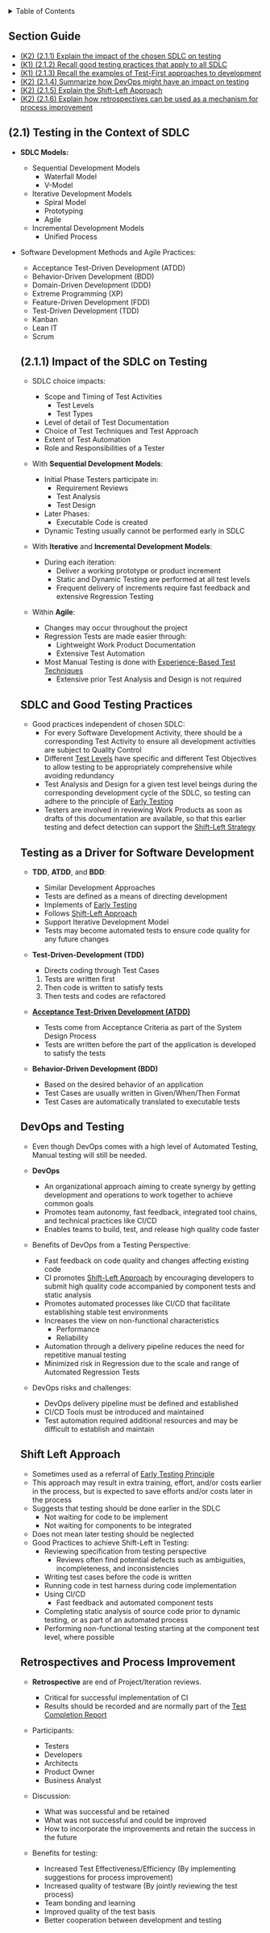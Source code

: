 <details>
  <summary>Table of Contents</summary>
  <ul>
    <li><a href="/README.md">Home</a></li>
    <li><a href="Chapter_2_Home.md">Chapter Home</a></li>
    <li><a href="Section_1.md">Section 1</a></li>
    <li><a href="Section_2.md">Section 2</a></li>
    <li><a href="Section_3.md">Section 3</a></li>
  </ul>
</details>

## Section Guide

- [(K2) (2.1.1) Explain the impact of the chosen SDLC on testing](#211)
- [(K1) (2.1.2) Recall good testing practices that apply to all SDLC](#212)
- [(K1) (2.1.3) Recall the examples of Test-First approaches to development](#213)
- [(K2) (2.1.4) Summarize how DevOps might have an impact on testing](#214)
- [(K2) (2.1.5) Explain the Shift-Left Approach](#215)
- [(K2) (2.1.6) Explain how retrospectives can be used as a mechanism for process improvement](#216)

<a id="21"></a>

## (2.1) Testing in the Context of SDLC

- **SDLC Models:**
  - Sequential Development Models
    - Waterfall Model
    - V-Model
  - Iterative Development Models
    - Spiral Model
    - Prototyping
    - Agile
  - Incremental Development Models
    - Unified Process
- Software Development Methods and Agile Practices:

  - Acceptance Test-Driven Development (ATDD)
  - Behavior-Driven Development (BDD)
  - Domain-Driven Development (DDD)
  - Extreme Programming (XP)
  - Feature-Driven Development (FDD)
  - Test-Driven Development (TDD)
  - Kanban
  - Lean IT
  - Scrum

  <a id="211"></a>

  ## (2.1.1) Impact of the SDLC on Testing

  - SDLC choice impacts:

    - Scope and Timing of Test Activities
      - Test Levels
      - Test Types
    - Level of detail of Test Documentation
    - Choice of Test Techniques and Test Approach
    - Extent of Test Automation
    - Role and Responsibilities of a Tester

  - With **Sequential Development Models**:

    - Initial Phase Testers participate in:
      - Requirement Reviews
      - Test Analysis
      - Test Design
    - Later Phases:
      - Executable Code is created
    - Dynamic Testing usually cannot be performed early in SDLC

  - With **Iterative** and **Incremental Development Models**:
    - During each iteration:
      - Deliver a working prototype or product increment
      - Static and Dynamic Testing are performed at all test levels
      - Frequent delivery of increments require fast feedback and extensive Regression Testing

  - Within **Agile**:
    - Changes may occur throughout the project
    - Regression Tests are made easier through:
      - Lightweight Work Product Documentation
      - Extensive Test Automation 
    - Most Manual Testing is done with [Experience-Based Test Techniques](/Chapters/Chapter%204/Section_4.md#44)
      - Extensive prior Test Analysis and Design is not required

  <a id="212"></a>

  ## SDLC and Good Testing Practices
  - Good practices independent of chosen SDLC:
    - For every Software Development Activity, there should be a corresponding Test Activity to ensure all development activities are subject to Quality Control
    - Different [Test Levels](/Chapters/Chapter%202/Section_2.md#221) have specific and different Test Objectives to allow testing to be appropriately comprehensive while avoiding redundancy
    - Test Analysis and Design for a given test level beings during the corresponding development cycle of the SDLC, so testing can adhere to the principle of [Early Testing](/Chapters/Chapter%201/Section_3.md#13)
    - Testers are involved in reviewing Work Products as soon as drafts of this documentation are available, so that this earlier testing and defect detection can support the [Shift-Left Strategy](#215)

  <a id="213"></a>

  ## Testing as a Driver for Software Development
  - **TDD**, **ATDD**, and **BDD**:
    - Similar Development Approaches
    - Tests are defined as a means of directing development
    - Implements of [Early Testing](/Chapters/Chapter%201/Section_3.md)
    - Follows [Shift-Left Approach](#215)
    - Support Iterative Development Model
    - Tests may become automated tests to ensure code quality for any future changes

  - **Test-Driven-Development (TDD)**
    - Directs coding through Test Cases
    1. Tests are written first
    2. Then code is written to satisfy tests
    3. Then tests and codes are refactored

  - [**Acceptance Test-Driven Development (ATDD)**](/Chapters/Chapter%204/Section_5.md#453)
    - Tests come from Acceptance Criteria as part of the System Design Process
    - Tests are written before the part of the application is developed to satisfy the tests

  - **Behavior-Driven Development (BDD)**
    - Based on the desired behavior of an application
    - Test Cases are usually written in Given/When/Then Format
    - Test Cases are automatically translated to executable tests

  <a id="214"></a>

  ## DevOps and Testing
  - Even though DevOps comes with a high level of Automated Testing, Manual testing will still be needed.
  - **DevOps**
    - An organizational approach aiming to create synergy by getting development and operations to work together to achieve common goals
    - Promotes team autonomy, fast feedback, integrated tool chains, and technical practices like CI/CD
    - Enables teams to build, test, and release high quality code faster

  - Benefits of DevOps from a Testing Perspective:
    - Fast feedback on code quality and changes affecting existing code
    - CI promotes [Shift-Left Approach](#215) by encouraging developers to submit high quality code accompanied by component tests and static analysis
    - Promotes automated processes like CI/CD that facilitate establishing stable test environments
    - Increases the view on non-functional characteristics
      - Performance
      - Reliability
    - Automation through a delivery pipeline reduces the need for repetitive manual testing
    - Minimized risk in Regression due to the scale and range of Automated Regression Tests

  - DevOps risks and challenges:
    - DevOps delivery pipeline must be defined and established
    - CI/CD Tools must be introduced and maintained
    - Test automation required additional resources and may be difficult to establish and maintain

  <a id=215></a>

  ## Shift Left Approach
  - Sometimes used as a referral of [Early Testing Principle](/Chapters/Chapter%201/Section_3.md)
  - This approach may result in extra training, effort, and/or costs earlier in the process, but is expected to save efforts and/or costs later in the process
  - Suggests that testing should be done earlier in the SDLC
    - Not waiting for code to be implement
    - Not waiting for components to be integrated
  - Does not mean later testing should be neglected
  - Good Practices to achieve Shift-Left in Testing:
    - Reviewing specification from testing perspective
      - Reviews often find potential defects such as ambiguities, incompleteness, and inconsistencies
    - Writing test cases before the code is written
    - Running code in test harness during code implementation
    - Using CI/CD
      - Fast feedback and automated component tests
    - Completing static analysis of source code prior to dynamic testing, or as part of an automated process
    - Performing non-functional testing starting at the component test level, where possible

  <a is=216></a>

  ## Retrospectives and Process Improvement
  - **Retrospective** are end of Project/Iteration reviews.
    - Critical for successful implementation of CI
    - Results should be recorded and are normally part of the [Test Completion Report](/Chapters/Chapter%205/Section_3.md#532)
  
  - Participants:
    - Testers
    - Developers
    - Architects
    - Product Owner
    - Business Analyst
  - Discussion:
    - What was successful and be retained
    - What was not successful and could be improved
    - How to incorporate the improvements and retain the success in the future
  - Benefits for testing:
    - Increased Test Effectiveness/Efficiency (By implementing suggestions for process improvement)
    - Increased quality of testware (By jointly reviewing the test process)
    - Team bonding and learning
    - Improved quality of the test basis
    - Better cooperation between development and testing